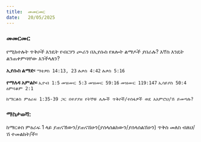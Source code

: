 ```yaml
---
title:  መመርመር
date:   20/05/2025
---
```


### መመርመር 
የሚከተሉት ጥቅሶች እንዴት የብርሃን ጮራን በኢየሱስ የጸሎት ልማዶች ያበራሉ? እኛስ እንዴት ልንጠቀምባቸው እንችላለን?
 
**ኢየሱስ ልማድ፡**
`ማቴዎስ 14:13, 23`
`ሉቃስ 4:42`
`ሉቃስ 5:16`
 
**የማለዳ አምልኮ፡**
`ኢዮብ 1:5`
`መዝሙር 5:3`
`መዝሙር 59:16`
`መዝሙር 119:147`
`ኢሳይያስ 50:4`
`ዕምባቆም 2:1`
 
`ከማርቆስ ምዕራፍ 1:35-39 ጋር በተያያዘ የትኞቹ ሌሎች ጥቅሶች/ተስፋዎች ወደ አእምሮህ/ሽ ይመጣሉ?`

### ማስታወሻ:
 
ከማርቆስ ምዕራፍ 1 ላይ ያጠናኸውን/ያጠናሽሁን(ያሰላሰልከውን/ያሰላሰልሽሁን) ጥቅስ መለስ ብለህ/ሽ ተመልከት/ች።

